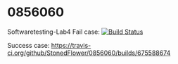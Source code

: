 # 0856060
Softwaretesting-Lab4
Fail case:
[![Build Status](https://travis-ci.org/StonedFlower/0856060.svg?branch=master)](https://travis-ci.org/StonedFlower/0856060)

Success case:
https://travis-ci.org/github/StonedFlower/0856060/builds/675588674
